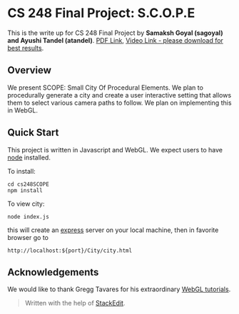 
# CS 248 Final Project: S.C.O.P.E

This is the write up for CS 248 Final Project by **Samaksh Goyal (sagoyal) and Ayushi Tandel (atandel)**. [PDF Link](https://github.com/sagoyal2/cs248SCOPE/blob/main/CS248_Project_Write_Up.pdf), [Video Link - please download for best results](https://drive.google.com/file/d/1drZWdoD9PTemERqPMnFYO3_2CDnOv07J/view).

 
## Overview

We present SCOPE: Small City Of Procedural Elements. We plan to procedurally generate a city and create a user interactive setting that allows them to select various camera paths to follow. We plan on implementing this in WebGL.  

## Quick Start
This project is written in Javascript and WebGL. We expect users to have [node](https://nodejs.org/en/download/) installed.

To install:
```
cd cs248SCOPE
npm install
```
To view city:
```
node index.js
```
this will create an [express](https://expressjs.com/) server on your local machine, then in favorite browser go to 
```
http://localhost:${port}/City/city.html
```


## Acknowledgements

We would like to thank Gregg Tavares for his extraordinary [WebGL tutorials](https://webgl2fundamentals.org/).


> Written with the help of [StackEdit](https://stackedit.io/).